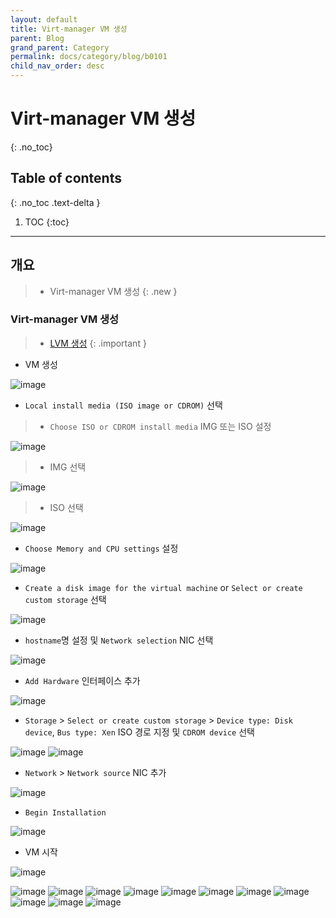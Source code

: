```yaml
---
layout: default
title: Virt-manager VM 생성
parent: Blog
grand_parent: Category
permalink: docs/category/blog/b0101
child_nav_order: desc
---
```

# Virt-manager VM 생성
{: .no_toc}

## Table of contents
{: .no_toc .text-delta }

1. TOC
{:toc}

---
## 개요

> - Virt-manager VM 생성
{: .new }

### Virt-manager VM 생성

> - [LVM 생성](https://heaths2.github.io/docs/category/blog/27)
{: .important }

- VM 생성

![image](https://github.com/heaths2/heaths2.github.io/assets/36792594/efecfd7e-3458-4340-9348-a4e845769266)

- `Local install media (ISO image or CDROM)` 선택

  
> - `Choose ISO or CDROM install media` IMG 또는 ISO 설정

![image](https://github.com/heaths2/heaths2.github.io/assets/36792594/09a468ea-a75a-4eca-bed5-6105da0da451)

> - IMG 선택
  
![image](https://github.com/heaths2/heaths2.github.io/assets/36792594/b28d2607-f009-426b-9a77-ac3e707696a6)

> - ISO 선택
  
![image](https://github.com/heaths2/heaths2.github.io/assets/36792594/478e13d5-87e3-4010-ba9f-7bb80883ae49)

- `Choose Memory and CPU settings` 설정

![image](https://github.com/heaths2/heaths2.github.io/assets/36792594/b2ff2030-acf7-461c-b50b-30cda469f8a5)

- `Create a disk image for the virtual machine` or `Select or create custom storage` 선택

![image](https://github.com/heaths2/heaths2.github.io/assets/36792594/7ff9d75e-29dc-410e-8a80-70f770e85af9)

- `hostname`명 설정 및 `Network selection` NIC 선택

![image](https://github.com/heaths2/heaths2.github.io/assets/36792594/8d518ff3-6081-40c9-96dc-c37e42f2c853)

- `Add Hardware` 인터페이스 추가

![image](https://github.com/heaths2/heaths2.github.io/assets/36792594/01ef30fb-9864-4d74-8a3a-356a70be8ec1)

- `Storage` > `Select or create custom storage` > `Device type: Disk device`, `Bus type: Xen` ISO 경로 지정 및 `CDROM device` 선택

![image](https://github.com/heaths2/heaths2.github.io/assets/36792594/f00ff4fa-97be-4328-a709-3a1d44e7e546)
![image](https://github.com/heaths2/heaths2.github.io/assets/36792594/299c0372-9fef-4171-a773-6ff07ed879d6)

- `Network` > `Network source` NIC 추가

![image](https://github.com/heaths2/heaths2.github.io/assets/36792594/70f2dd0d-07da-4105-92dd-7ec9c935c490)

- `Begin Installation` 

![image](https://github.com/heaths2/heaths2.github.io/assets/36792594/2a4ea3c6-5174-40e7-9ca3-7840970d28c8)

- VM 시작

![image](https://github.com/heaths2/heaths2.github.io/assets/36792594/ef08b079-0784-4f3e-82b8-e7a1d395df7e)








![image](https://github.com/heaths2/heaths2.github.io/assets/36792594/9938f131-dbf7-4293-aeff-27061dca98f1)
![image](https://github.com/heaths2/heaths2.github.io/assets/36792594/95668b91-5040-4f20-b471-5d687b9cca12)
![image](https://github.com/heaths2/heaths2.github.io/assets/36792594/c1bf5798-a9b3-4087-acd9-c0eca9babdf6)
![image](https://github.com/heaths2/heaths2.github.io/assets/36792594/310574a6-2505-4121-83eb-358ba0eae721)
![image](https://github.com/heaths2/heaths2.github.io/assets/36792594/c9862802-6875-42b8-b6ad-731777469205)
![image](https://github.com/heaths2/heaths2.github.io/assets/36792594/4a1fe218-ff4e-4795-ae12-22692a81a1f5)
![image](https://github.com/heaths2/heaths2.github.io/assets/36792594/63442481-6665-42e7-ba2f-be0ad335c30e)
![image](https://github.com/heaths2/heaths2.github.io/assets/36792594/003ad714-6e0a-4d74-bfd2-39f9d4d476eb)
![image](https://github.com/heaths2/heaths2.github.io/assets/36792594/c790f51a-1a6f-47d0-9925-d7fde812a476)
![image](https://github.com/heaths2/heaths2.github.io/assets/36792594/9bd14c13-532d-4097-8db3-af552480f199)
![image](https://github.com/heaths2/heaths2.github.io/assets/36792594/c62d12ac-cd17-4c9f-b64f-b93cdb6f2877)
